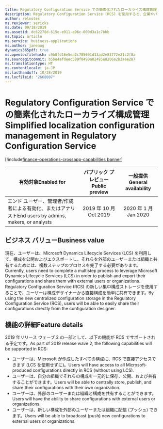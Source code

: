 ```yaml
---
title: Regulatory Configuration Service での簡素化されたローカライズ構成管理
description: Regulatory Configuration Service (RCS) を使用すると、企業やパワー ユーザーは、法的要件の変更によって頻繁に影響を受ける規制レポート、請求書、支払方法、および税規則を構成できます。 これらの構成は、複数のアプリケーションで共有して再利用できます。 これらの構成の保存、処理、および共有を簡素化するために、RCS では新しいタイプのグローバル リポジトリがサポートされます。これを使用して、ユーザーは自分の構成を直接 RCS で一元的に格納および管理できます。
author: relnotes
ms.reviewer: sericks
ms.date: 09/18/2019
ms.assetid: dc62278d-615e-e911-a96c-000d3a1c7bbb
ms.topic: article
ms.service: business-applications
ms.author: janeaug
dynamics365pdf: true
ms.openlocfilehash: c9b0fd16e5ea2c785601d13ad2e83772e21c2f8a
ms.sourcegitcommit: b5be4afdeec589f0490a82495e8206a2b3aee287
ms.translationtype: HT
ms.contentlocale: ja-JP
ms.lasthandoff: 10/28/2019
ms.locfileid: "2668007"
---
```

# <a name="simplified-localization-configuration-management-in-regulatory-configuration-service"></a><span data-ttu-id="aa627-105">Regulatory Configuration Service での簡素化されたローカライズ構成管理</span><span class="sxs-lookup"><span data-stu-id="aa627-105">Simplified localization configuration management in Regulatory Configuration Service</span></span>
[!include[finance-operations-crossapp-capabilities banner](../includes/finance-operations-crossapp-capabilities.md)]

| <span data-ttu-id="aa627-106">有効対象</span><span class="sxs-lookup"><span data-stu-id="aa627-106">Enabled for</span></span>    |  <span data-ttu-id="aa627-107">パブリック プレビュー</span><span class="sxs-lookup"><span data-stu-id="aa627-107">Public preview</span></span> | <span data-ttu-id="aa627-108">一般提供</span><span class="sxs-lookup"><span data-stu-id="aa627-108">General availability</span></span> | 
| ---------- | :----------: |:----------: |
|<span data-ttu-id="aa627-109">エンド ユーザー、管理者/作成者による有効化、またはアナリスト</span><span class="sxs-lookup"><span data-stu-id="aa627-109">End users by admins, makers, or analysts</span></span>|<span data-ttu-id="aa627-110">2019 年 10 月</span><span class="sxs-lookup"><span data-stu-id="aa627-110">Oct 2019</span></span>| <span data-ttu-id="aa627-111">2020 年 1 月</span><span class="sxs-lookup"><span data-stu-id="aa627-111">Jan 2020</span></span>|


## <a name="business-value"></a><span data-ttu-id="aa627-112">ビジネス バリュー</span><span class="sxs-lookup"><span data-stu-id="aa627-112">Business value</span></span>
<!-- bv start -->
<span data-ttu-id="aa627-113">現在、ユーザーは、Microsoft Dynamics Lifecycle Services (LCS) を利用して、構成を公開およびエクスポートし、それらを外部のユーザーまたは組織と共有するためには、複数ステップのプロセスを完了する必要があります。</span><span class="sxs-lookup"><span data-stu-id="aa627-113">Currently, users need to complete a multistep process to leverage Microsoft Dynamics Lifecycle Services (LCS) in order to publish and export their configurations and share them with external users or organizations.</span></span> <span data-ttu-id="aa627-114">Regulatory Configuration Service (RCS) の新しい集中構成ストレージを使用することで、ユーザーは構成デザイナーから直接構成を簡単に共有できます。</span><span class="sxs-lookup"><span data-stu-id="aa627-114">By using the new centralized configuration storage in the Regulatory Configuration Service (RCS), users will be able to easily share their configurations directly from the configuration designer.</span></span>
<!-- bv end -->



## <a name="feature-details"></a><span data-ttu-id="aa627-115">機能の詳細</span><span class="sxs-lookup"><span data-stu-id="aa627-115">Feature details</span></span>
<!--feature detail start -->
<span data-ttu-id="aa627-116">2019 年リリース ウェーブ 2 の一部として、以下の機能が RCS でサポートされる予定です。</span><span class="sxs-lookup"><span data-stu-id="aa627-116">As part of 2019 release wave 2, the following capabilities will be supported in RCS:</span></span> 

-  <span data-ttu-id="aa627-117">ユーザーは、Microsoft が作成したすべての構成に、RCS で直接アクセスできます (LCS を使用せずに)。</span><span class="sxs-lookup"><span data-stu-id="aa627-117">Users will have access to all Microsoft-produced configurations directly in RCS (without using LCS).</span></span> 
-  <span data-ttu-id="aa627-118">ユーザーは、自分の組織でそれらの構成を一元的に保存、公開、および共有することができます。</span><span class="sxs-lookup"><span data-stu-id="aa627-118">Users will be able to centrally store, publish, and share their configurations with their own organization.</span></span> 
-  <span data-ttu-id="aa627-119">ユーザーは、外部のユーザーまたは組織と構成を共有することができます。</span><span class="sxs-lookup"><span data-stu-id="aa627-119">Users will have the ability to share configurations with external users or organizations.</span></span> 
-  <span data-ttu-id="aa627-120">ユーザーは、新しい構成を外部のユーザーまたは組織に配信 (プッシュ) できます。</span><span class="sxs-lookup"><span data-stu-id="aa627-120">Users will be able to broadcast (push) new configurations to external users or organizations.</span></span>
<!--feature detail end -->









